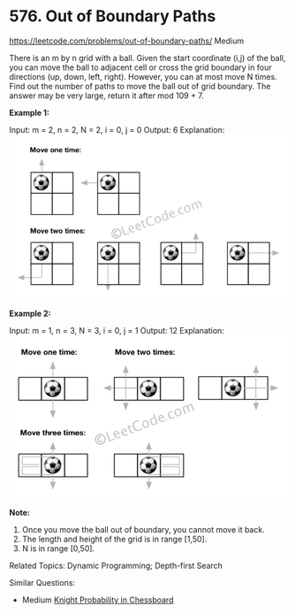 # 576. Out of Boundary Paths
<https://leetcode.com/problems/out-of-boundary-paths/>
Medium

There is an m by n grid with a ball. Given the start coordinate (i,j) of the ball, you can move the ball to adjacent cell or cross the grid boundary in four directions (up, down, left, right). However, you can at most move N times. Find out the number of paths to move the ball out of grid boundary. The answer may be very large, return it after mod 109 + 7.

**Example 1:**

Input: m = 2, n = 2, N = 2, i = 0, j = 0
Output: 6
Explanation:
![alt text](../resources/576_out_of_boundary_paths_1.png)

**Example 2:**

Input: m = 1, n = 3, N = 3, i = 0, j = 1
Output: 12
Explanation:
![alt text](../resources/576_out_of_boundary_paths_2.png)
 

**Note:**

1. Once you move the ball out of boundary, you cannot move it back.
2. The length and height of the grid is in range [1,50].
3. N is in range [0,50].

Related Topics: Dynamic Programming; Depth-first Search

Similar Questions: 
* Medium [Knight Probability in Chessboard](https://leetcode.com/problems/knight-probability-in-chessboard/)